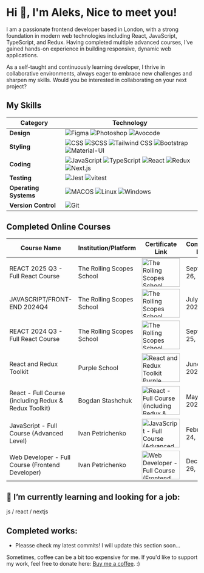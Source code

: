 # Hi 👋, I'm Aleks, Nice to meet you!
<p>I am a passionate frontend developer based in London, with a strong foundation in modern web technologies including React, JavaScript, TypeScript, and Redux. Having completed multiple advanced courses, I’ve gained hands-on experience in building responsive, dynamic web applications.</p> 
	<p> As a self-taught and continuously learning developer, I thrive in collaborative environments, always eager to embrace new challenges and sharpen my skills. Would you be interested in collaborating on your next project?</p>

## My Skills

| Category       | Technology                                                                                                                                          | 
|----------------|-----------------------------------------------------------------------------------------------------------------------------------------------------|
| **Design**     | ![Figma](https://img.shields.io/badge/Figma-F24E1E?style=for-the-badge&logo=figma&logoColor=white) ![Photoshop](https://img.shields.io/badge/photoshop-31A8FF?style=for-the-badge&logo=ps&logoColor=white) ![Avocode](https://img.shields.io/badge/Avocode-1D1D1D?style=for-the-badge&logo=avocode&logoColor=white) |
| **Styling**    | ![CSS](https://img.shields.io/badge/CSS-1572B6?style=for-the-badge&logo=css3&logoColor=white) ![SCSS](https://img.shields.io/badge/SCSS-CC6699?style=for-the-badge&logo=sass&logoColor=white) ![Tailwind CSS](https://img.shields.io/badge/Tailwind%20CSS-06B6D4?style=for-the-badge&logo=tailwind-css&logoColor=white) ![Bootstrap](https://img.shields.io/badge/Bootstrap-7952B3?style=for-the-badge&logo=bootstrap&logoColor=white) ![Material-UI](https://img.shields.io/badge/Material--UI-0081CB?style=for-the-badge&logo=mui&logoColor=white) | 
| **Coding**     | ![JavaScript](https://img.shields.io/badge/JavaScript-F7DF1E?style=for-the-badge&logo=javascript&logoColor=black) ![TypeScript](https://img.shields.io/badge/TypeScript-007ACC?style=for-the-badge&logo=typescript&logoColor=white) ![React](https://img.shields.io/badge/React-61DAFB?style=for-the-badge&logo=react&logoColor=black) ![Redux](https://img.shields.io/badge/Redux-764ABC?style=for-the-badge&logo=redux&logoColor=white) ![Next.js](https://img.shields.io/badge/Next.js-000000?style=for-the-badge&logo=next.js&logoColor=white) | 
| **Testing**    | ![Jest](https://img.shields.io/badge/Jest-C21325?style=for-the-badge&logo=jest&logoColor=white) ![vitest](https://img.shields.io/badge/Vitest-grey?style=for-the-badge&logo=vitest&logoColor=white) | 
| **Operating Systems** | ![MACOS](https://img.shields.io/badge/MACOS-black?style=for-the-badge&logo=apple&logoColor=white) ![Linux](https://img.shields.io/badge/Linux-FCC624?style=for-the-badge&logo=linux&logoColor=black) ![Windows](https://img.shields.io/badge/Windows-0078D6?style=for-the-badge&logo=microsoft&logoColor=white) | 
| **Version Control** | ![Git](https://img.shields.io/badge/Git-F05032?style=for-the-badge&logo=git&logoColor=white) |

## Completed Online Courses

| Course Name                                                | Institution/Platform      | Certificate Link                              | Completion Date  | Description                                   |
|-----------------------------------------------------------|---------------------------|-----------------------------------------------|------------------|-----------------------------------------------|
| REACT 2025 Q3 - Full React Course                       | The Rolling Scopes School | <img width='100px' height="75px" alt="The Rolling Scopes School REACT 2025 Q3 - Full React Course" src="https://github.com/user-attachments/assets/f8eeb9c7-d3b5-4d07-840f-e20eb8e6f156"/> | September 26, 2025 | Complete React course. |
| JAVASCRIPT/FRONT-END 2024Q4                       | The Rolling Scopes School | <img width='100px' height="75px" alt="The Rolling Scopes School JAVASCRIPT/FRONT-END 2024Q4" src="https://github.com/user-attachments/assets/0f36abee-3fea-456b-a8f9-e11c4216ac22"/> | July 05, 2025 | Complete React course. |
| REACT 2024 Q3 - Full React Course                          | The Rolling Scopes School | <img width='100px' height="75px" alt="The Rolling Scopes School REACT 2024 Q3 - Full React Course" src="https://github.com/user-attachments/assets/6b6baf8a-085f-4a32-a564-46ea6f7183cc"/> | September 25, 2024 | Complete React course focusing on Q3 2024 updates. |
| React and Redux Toolkit                                    | Purple School             | <img width='100px' height="75px" alt="React and Redux Toolkit Purple School" src="https://github.com/user-attachments/assets/62f51717-a2dd-40cd-9c7d-a59afff7cdca"/>  | June 22, 2024    | In-depth training on React and Redux Toolkit. |
| React - Full Course (including Redux & Redux Toolkit)     | Bogdan Stashchuk         | <img width='100px' height="75px" alt="React - Full Course (including Redux & Redux Toolkit) Bogdan Stashchuk" src="https://github.com/user-attachments/assets/2e56b3a1-ab83-448b-86fc-971022648b8c"/> | May 08, 2023     | Comprehensive course covering React and Redux. |
| JavaScript - Full Course (Advanced Level)                  | Ivan Petrichenko          | <img width='100px' height="75px" alt="JavaScript - Full Course (Advanced Level) Ivan Petrichenko" src="https://github.com/user-attachments/assets/ba163a31-3fa3-4fab-a95f-4d0ed4de9662"/> | February 24, 2023 | Advanced JavaScript concepts and techniques.  |
| Web Developer - Full Course (Frontend Developer)           | Ivan Petrichenko          | <img width='100px' height="75px" alt="Web Developer - Full Course (Frontend Developer) Ivan Petrichenko" src="https://github.com/user-attachments/assets/f9b64e77-ae6a-4917-85d2-13595f75b861"/> | December 26, 2022 | Full frontend development course. |

## 🔭 I’m currently learning and looking for a job: 
js / react / nextjs 

## Completed works: 
<ul>
	<li>Pleasse check my latest commits! I will update this section soon...</li>
</ul>

Sometimes, coffee can be a bit too expensive for me. If you'd like to support my work, feel free to donate here: <a href="https://www.buymeacoffee.com/agsfinksn">Buy me a coffee</a>. :)


